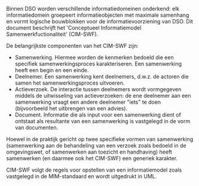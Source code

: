 Binnen DSO worden verschillende informatiedomeinen onderkend: elk informatiedomein groepeert informatieobjecten met maximale samenhang en vormt logische bouwblokken voor de informatievoorziening van DSO. Dit document beschrijft het 'Conceptueel Informatiemodel Samenwerkfuctionaliteit' (CIM-SWF).

De belangrijkste componenten van het CIM-SWF zijn:
 - Samenwerking. Hiermee worden de kenmerken bedoeld die een specifiek samenwerkingsproces karakteriseren. Een samenwerking heeft een begin en een einde.
 - Deelnemer. Een samenwerking kent deelnemers, d.w.z. de actoren die samen het samenwerkingsproces uitvoeren.
 - Actieverzoek. De interactie tussen deelnemers wordt vormgegeven middels de uitwisseling van actieverzoeken: de ene deelnemer aan een samenwerking vraagt een andere deelnemer "iets" te doen (bijvoorbeeld het uitbrengen van een advies).
 - Document. Informatie die als input voor een samenwerking dient of ontstaat als resultante van een samenwerking is vastgelegd in de vorm van documenten.

Hoewel in de praktijk gericht op twee specifieke vormen van samenwerking (samenwerking aan de behandeling van een verzoek zoals bedoeld in de omgevingswet, of samenwerken aan toezicht en handhaving)
heeft samenwerken (en daarmee ook het CIM-SWF) een generiek karakter.

CIM-SWF volgt de regels voor opstellen van een informatiemodel zoals vastgelegd in de MIM-standaard en wordt uitgedrukt in UML.
